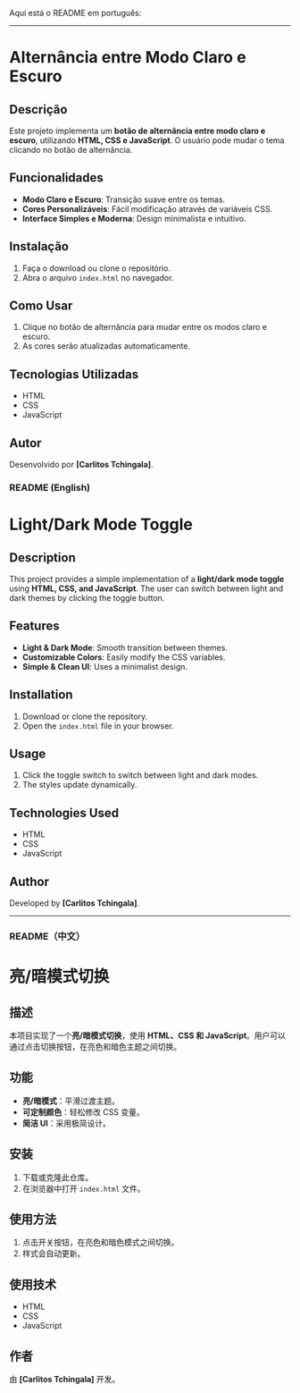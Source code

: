 Aqui está o README em português:  

---

# Alternância entre Modo Claro e Escuro  

## Descrição  
Este projeto implementa um **botão de alternância entre modo claro e escuro**, utilizando **HTML, CSS e JavaScript**. O usuário pode mudar o tema clicando no botão de alternância.  

## Funcionalidades  
- **Modo Claro e Escuro**: Transição suave entre os temas.  
- **Cores Personalizáveis**: Fácil modificação através de variáveis CSS.  
- **Interface Simples e Moderna**: Design minimalista e intuitivo.  

## Instalação  
1. Faça o download ou clone o repositório.  
2. Abra o arquivo `index.html` no navegador.  

## Como Usar  
1. Clique no botão de alternância para mudar entre os modos claro e escuro.  
2. As cores serão atualizadas automaticamente.  

## Tecnologias Utilizadas  
- HTML  
- CSS  
- JavaScript  

## Autor  
Desenvolvido por **[Carlitos Tchingala]**.

### README (English)

# Light/Dark Mode Toggle

## Description
This project provides a simple implementation of a **light/dark mode toggle** using **HTML, CSS, and JavaScript**. The user can switch between light and dark themes by clicking the toggle button.

## Features
- **Light & Dark Mode**: Smooth transition between themes.
- **Customizable Colors**: Easily modify the CSS variables.
- **Simple & Clean UI**: Uses a minimalist design.

## Installation
1. Download or clone the repository.
2. Open the `index.html` file in your browser.

## Usage
1. Click the toggle switch to switch between light and dark modes.
2. The styles update dynamically.

## Technologies Used
- HTML
- CSS
- JavaScript

## Author
Developed by **[Carlitos Tchingala]**.

---

### README（中文）

# 亮/暗模式切换

## 描述
本项目实现了一个**亮/暗模式切换**，使用 **HTML、CSS 和 JavaScript**。用户可以通过点击切换按钮，在亮色和暗色主题之间切换。

## 功能
- **亮/暗模式**：平滑过渡主题。
- **可定制颜色**：轻松修改 CSS 变量。
- **简洁 UI**：采用极简设计。

## 安装
1. 下载或克隆此仓库。
2. 在浏览器中打开 `index.html` 文件。

## 使用方法
1. 点击开关按钮，在亮色和暗色模式之间切换。
2. 样式会自动更新。

## 使用技术
- HTML
- CSS
- JavaScript

## 作者
由 **[Carlitos Tchingala]** 开发。
